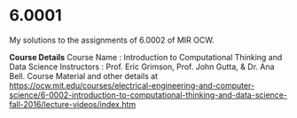 # 6.0001
My solutions to the assignments of 6.0002 of MIR OCW.

**Course Details**
Course Name : Introduction to Computational Thinking and Data Science
Instructors : Prof. Eric Grimson, Prof. John Gutta, & Dr. Ana Bell.
Course Material and other details at https://ocw.mit.edu/courses/electrical-engineering-and-computer-science/6-0002-introduction-to-computational-thinking-and-data-science-fall-2016/lecture-videos/index.htm
